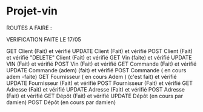 # Projet-vin

ROUTES A FAIRE :

VERIFICATION FAITE LE 17/05

GET Client (Fait) et vérifié
UPDATE Client (Fait) et vérifié
POST Client (Fait) et vérifié
"DELETE" Client (Fait) et vérifié
GET Vin (faite) et vérifié
UPDATE VIN (Fait) et vérifié
POST Vin (Fait) et vérifié
GET Commande (Fait) et vérifié
UPDATE Commande (adem) (fait) et vérifié
POST Commande ( en cours adem -faite) 
GET Fournisseur ( en cours Adem   ) (c'est fait) et vérifié
UPDATE Fournisseur (Fait) et vérifié
POST Fournisseur (Fait) et vérifié
GET Adresse (Fait) et vérifié
UPDATE Adresse (Fait) et vérifié
POST Adresse (Fait) et vérifié
GET Dépôt (Fait) et vérifié
UPDATE Dépôt (en cours par damien)
POST Dépôt (en cours par damien)

